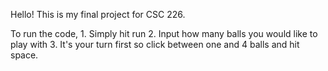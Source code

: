 Hello! This is my final project for CSC 226.

To run the code,
    1. Simply hit run
    2. Input how many balls you would like to play with
    3. It's your turn first so click between one and 4 balls and hit space.
